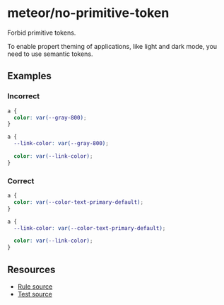 # meteor/no-primitive-token

Forbid primitive tokens.

To enable propert theming of applications, like light and dark mode, you need to use
semantic tokens.

## Examples

### Incorrect

```css
a {
  color: var(--gray-800);
}
```

```css
a {
  --link-color: var(--gray-800);

  color: var(--link-color);
}
```

### Correct

```css
a {
  color: var(--color-text-primary-default);
}
```

```css
a {
  --link-color: var(--color-text-primary-default);

  color: var(--link-color);
}
```

## Resources

- [Rule source](https://github.com/allincart/meteor/blob/main/packages/stylelint-plugin-meteor/src/rules/no-primitive-token/index.ts)
- [Test source](https://github.com/allincart/meteor/blob/main/packages/stylelint-plugin-meteor/src/rules/no-primitive-token/no-primitive-token.test.ts)
